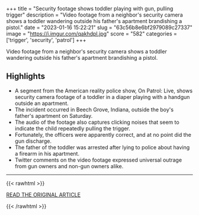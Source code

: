 +++
title = "Security footage shows toddler playing with gun, pulling trigger"
description = "Video footage from a neighbor's security camera shows a toddler wandering outside his father's apartment brandishing a pistol."
date = "2023-01-16 15:22:21"
slug = "63c56b8e6bf2979089c27337"
image = "https://i.imgur.com/qakhdpl.jpg"
score = "582"
categories = ['trigger', 'security', 'patrol']
+++

Video footage from a neighbor's security camera shows a toddler wandering outside his father's apartment brandishing a pistol.

## Highlights

- A segment from the American reality police show, On Patrol: Live, shows security camera footage of a toddler in a diaper playing with a handgun outside an apartment.
- The incident occurred in Beech Grove, Indiana, outside the boy's father's apartment on Saturday.
- The audio of the footage also captures clicking noises that seem to indicate the child repeatedly pulling the trigger.
- Fortunately, the officers were apparently correct, and at no point did the gun discharge.
- The father of the toddler was arrested after lying to police about having a firearm in his apartment.
- Twitter comments on the video footage expressed universal outrage from gun owners and non-gun owners alike.

---

{{< rawhtml >}}
  <p class="article-category">
    <a target="_blank" href="https://www.jpost.com/international/article-728664">READ THE ORIGINAL ARTICLE</a>
  </p>
{{< /rawhtml >}}
